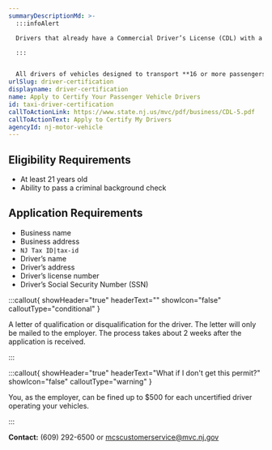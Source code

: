 ```yaml
---
summaryDescriptionMd: >-
  :::infoAlert

  Drivers that already have a Commercial Driver’s License (CDL) with a Passenger "P" endorsement are exempt from this requirement.

  :::


  All drivers of vehicles designed to transport **16 or more passengers,** such as limos, taxis, and rental cars, need to have a letter of certification before they can legally operate company vehicles. It’s the employer’s responsibility to file an application for a driver's certification if the driver doesn't already have one.
urlSlug: driver-certification
displayname: driver-certification
name: Apply to Certify Your Passenger Vehicle Drivers
id: taxi-driver-certification
callToActionLink: https://www.state.nj.us/mvc/pdf/business/CDL-5.pdf
callToActionText: Apply to Certify My Drivers
agencyId: nj-motor-vehicle
---
```


## Eligibility Requirements

- At least 21 years old
- Ability to pass a criminal background check

## Application Requirements

- Business name
- Business address
- `NJ Tax ID|tax-id`
- Driver’s name
- Driver’s address
- Driver’s license number
- Driver’s Social Security Number (SSN)

:::callout{ showHeader="true" headerText="" showIcon="false" calloutType="conditional" }

A letter of qualification or disqualification for the driver. The letter will only be mailed to the employer. The process takes about 2 weeks after the application is received.

:::

:::callout{ showHeader="true" headerText="What if I don't get this permit?" showIcon="false" calloutType="warning" }

You, as the employer, can be fined up to $500 for each uncertified driver operating your vehicles.

:::

**Contact:** (609) 292-6500 or mcscustomerservice@mvc.nj.gov
